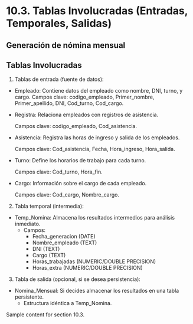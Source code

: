# 10.3. Tablas Involucradas (Entradas, Temporales, Salidas)
## Generación de nómina mensual
## Tablas Involucradas
1.  Tablas de entrada (fuente de datos):

  - Empleado: Contiene datos del empleado como nombre, DNI, turno, y cargo.
     Campos clave: codigo_empleado, Primer_nombre, Primer_apellido, DNI, Cod_turno, Cod_cargo.
 - Registra: Relaciona empleados con registros de asistencia.
  
    Campos clave: codigo_empleado, Cod_asistencia.
  - Asistencia: Registra las horas de ingreso y salida de los empleados.
  
     Campos clave: Cod_asistencia, Fecha, Hora_ingreso, Hora_salida.
  - Turno: Define los horarios de trabajo para cada turno.
  
    Campos clave: Cod_turno, Hora_fin.
  - Cargo: Información sobre el cargo de cada empleado.

    Campos clave: Cod_cargo, Nombre_cargo.
2. Tabla temporal (intermedia):

- Temp_Nomina: Almacena los resultados intermedios para análisis inmediato.
  - Campos:
     -  Fecha_generacion (DATE)
      - Nombre_empleado (TEXT)
     -  DNI (TEXT)
     -  Cargo (TEXT)
      - Horas_trabajadas (NUMERIC/DOUBLE PRECISION)
     -  Horas_extra (NUMERIC/DOUBLE PRECISION)
3.  Tabla de salida (opcional, si se desea persistencia):

- Nomina_Mensual: Si decides almacenar los resultados en una tabla persistente.
  - Estructura idéntica a Temp_Nomina.

Sample content for section 10.3.
